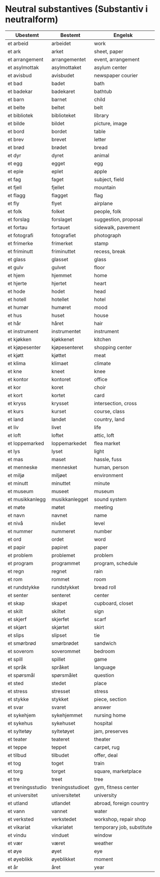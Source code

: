 # Neutral substantives (Substantiv i neutralform)

| Ubestemt         | Bestemt            | Engelsk            |
|------------------|--------------------|--------------------|
| et arbeid       | arbeidet            | work              |
| et ark          | arket               | sheet, paper      |
| et arrangement  | arrangementet       | event, arrangement |
| et asylmottak   | asylmottaket        | asylum center     |
| et avisbud      | avisbudet           | newspaper courier |
| et bad          | badet               | bath              |
| et badekar      | badekaret           | bathtub           |
| et barn         | barnet              | child             |
| et belte        | beltet              | belt              |
| et bibliotek    | biblioteket         | library           |
| et bilde        | bildet              | picture, image    |
| et bord         | bordet              | table             |
| et brev         | brevet              | letter            |
| et brød         | brødet              | bread             |
| et dyr          | dyret               | animal            |
| et egg          | egget               | egg               |
| et eple         | eplet               | apple             |
| et fag          | faget               | subject, field    |
| et fjell        | fjellet             | mountain          |
| et flagg        | flagget             | flag              |
| et fly          | flyet               | airplane          |
| et folk         | folket              | people, folk      |
| et forslag      | forslaget           | suggestion, proposal |
| et fortau       | fortauet            | sidewalk, pavement |
| et fotografi    | fotografiet         | photograph        |
| et frimerke     | frimerket           | stamp             |
| et friminutt    | friminuttet         | recess, break     |
| et glass        | glasset             | glass             |
| et gulv         | gulvet              | floor             |
| et hjem         | hjemmet             | home              |
| et hjerte       | hjertet             | heart             |
| et hode         | hodet               | head              |
| et hotell       | hotellet            | hotel             |
| et humør        | humøret             | mood              |
| et hus          | huset               | house             |
| et hår          | håret               | hair              |
| et instrument   | instrumentet        | instrument        |
| et kjøkken      | kjøkkenet           | kitchen           |
| et kjøpesenter  | kjøpesenteret       | shopping center   |
| et kjøtt        | kjøttet             | meat              |
| et klima        | klimaet             | climate           |
| et kne          | kneet               | knee              |
| et kontor       | kontoret            | office            |
| et kor          | koret               | choir             |
| et kort         | kortet              | card              |
| et kryss        | krysset             | intersection, cross |
| et kurs         | kurset              | course, class     |
| et land         | landet              | country, land     |
| et liv          | livet               | life              |
| et loft         | loftet              | attic, loft       |
| et loppemarked  | loppemarkedet       | flea market       |
| et lys          | lyset               | light             |
| et mas          | maset               | hassle, fuss      |
| et menneske     | mennesket           | human, person     |
| et miljø        | miljøet             | environment       |
| et minutt       | minuttet            | minute            |
| et museum       | museet              | museum            |
| et musikkanlegg | musikkanlegget      | sound system      |
| et møte         | møtet               | meeting           |
| et navn         | navnet              | name              |
| et nivå         | nivået              | level             |
| et nummer       | nummeret            | number            |
| et ord          | ordet               | word              |
| et papir        | papiret             | paper             |
| et problem      | problemet           | problem           |
| et program      | programmet          | program, schedule |
| et regn         | regnet              | rain              |
| et rom          | rommet              | room              |
| et rundstykke   | rundstykket         | bread roll        |
| et senter       | senteret            | center            |
| et skap         | skapet              | cupboard, closet  |
| et skilt        | skiltet             | sign              |
| et skjerf       | skjerfet            | scarf             |
| et skjørt       | skjørtet            | skirt             |
| et slips        | slipset             | tie               |
| et smørbrød     | smørbrødet          | sandwich          |
| et soverom      | soverommet          | bedroom           |
| et spill        | spillet             | game              |
| et språk        | språket             | language          |
| et spørsmål     | spørsmålet          | question          |
| et sted         | stedet              | place             |
| et stress       | stresset            | stress            |
| et stykke       | stykket             | piece, section    |
| et svar         | svaret              | answer            |
| et sykehjem     | sykehjemmet         | nursing home      |
| et sykehus      | sykehuset           | hospital          |
| et syltetøy     | syltetøyet          | jam, preserves    |
| et teater       | teateret            | theater           |
| et teppe        | teppet              | carpet, rug       |
| et tilbud       | tilbudet            | offer, deal       |
| et tog          | toget               | train             |
| et torg         | torget              | square, marketplace |
| et tre          | treet               | tree              |
| et treningsstudio | treningsstudioet   | gym, fitness center |
| et universitet  | universitetet       | university        |
| et utland       | utlandet            | abroad, foreign country |
| et vann         | vannet              | water             |
| et verksted     | verkstedet          | workshop, repair shop |
| et vikariat     | vikariatet          | temporary job, substitute |
| et vindu        | vinduet             | window            |
| et vær          | været               | weather           |
| et øye          | øyet                | eye               |
| et øyeblikk     | øyeblikket          | moment            |
| et år           | året                | year              |
